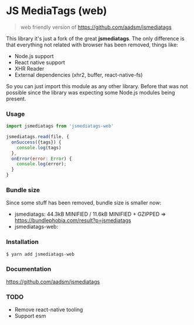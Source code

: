 # JS MediaTags (web)
> web friendly version of https://github.com/aadsm/jsmediatags

This library it's just a fork of the great **jsmediatags**. The only difference is that everything not related with browser has been removed, things like:

* Node.js support
* React native support
* XHR Reader
* External dependencies (xhr2, buffer, react-native-fs)

So you can just import this module as any other library. Before that was not possible since the library was expecting some Node.js modules being present.

### Usage 

```javascript
import jsmediatags from 'jsmediatags-web'

jsmediatags.read(file, {
  onSuccess({tags}) {
    console.log(tags)
  },
  onError(error: Error) {
    console.log(error);
  }
}
```

### Bundle size

Since some stuff has been removed, bundle size is smaller now:

* jsmediatags: 44.3kB MINIFIED / 11.6kB MINIFIED + GZIPPED => https://bundlephobia.com/result?p=jsmediatags
* jsmediatags-web: 

### Installation

```
$ yarn add jsmediatags-web
```

### Documentation

https://github.com/aadsm/jsmediatags

### TODO

* Remove react-native tooling
* Support esm
